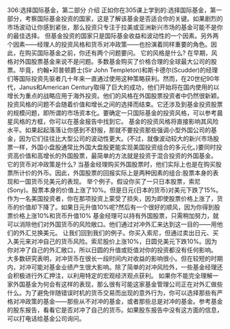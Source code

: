 306:选择国际基金，第二部分
介绍
正如你在305课上学到的:选择国际基金，第一部分，考察国际基金投资的国家，这是了解该基金是否适合你的关键。如果剧烈的市场波动让你感到紧张，那么投资只专注于拉美或亚洲新兴市场的基金可能不是你的最佳选择。
但基金投资的国家只是国际基金收益和波动性的一个因素。另外两个因素——经理人的投资风格和货币对冲政策——也扮演着同样重要的角色。因此，在购买国际基金之前，你还有两个问题要问。
它的风格是什么?
在早期，风格对外国股票基金来说不是问题。多数基金购买了价格合理的全球最大公司的股票。毕竟，约翰•邓普顿爵士(Sir John Templeton)和斯卡德尔(Scudder)的经理们等国际投资先驱者几十年来一直通过使用这种策略获利。然而，在20世纪90年代，Janus和American Century取得了巨大的成功，他们开始将在国内使用的以增长为重点的战略应用于海外投资。他们的风格在外国股票投资者中仍然很新颖。
投资风格的问题不会随着价值和增长之间的选择而结束。它还涉及到基金投资股票的规模问题，即所谓的市场资本化。要确定一只国际基金的投资风格，可以参考晨星风格的方框，你可以在基金报告中找到它。
基金的投资风格将直接影响其风险水平。如果起起落落让你感到不舒服，那就不要投资那些强调小型外国公司的基金，因为它们往往比大型公司的波动性更大。(不过，就像波动较大的新兴市场股票一样，外国小盘股通常比外国大盘股更能实现美国投资组合的多元化。)要同时投资高价值和高增长的外国股票，最简单的方法就是投资于混合投资的外国基金。
它的货币对冲政策是什么?
当基金经理购买外国股票时，他们实际上也是在购买股票所计价的外币。因此，外国股票的回报实际上是两种因素的组合:股票本身的表现和一国货币兑美元的表现。
举个例子。假设你买了一只日本股票，索尼(Sony)。股票本身的价值上涨了10%。但是日元(日本的货币)对美元下跌了15%。作为一名美国投资者，你在那项投资上蒙受了损失，因为即使股票价格上涨了，货币的价值却下降了。如果日元升值10%呢?然后有一个很好的顺风，因为你得到股票价格上涨10%和货币升值10%
基金经理可以持有外国股票，只需稍加努力，就可以消除他们对外国货币的风险敞口。他们通过对冲外汇来达到这一目的——用他们的外汇兑换美元。
让我们回到我们的例子。你买入索尼，但通过卖出日元、买入美元来对冲自己的货币风险。索尼股价上涨10%，日圆兑美元下跌10%。因为你对冲了自己的外汇敞口，所以日圆的升值或贬值对你的投资都没有任何影响。
大多数研究表明，对冲货币在很长一段时间内对收益的影响很小。但在较短的时期内，对冲可能对基金业绩产生很大影响。除了简单的对冲风险外，一些基金经理还会积极进行外汇押注，以利用特定的宏观经济观点获利。
如果你不能完全理解一家外国基金为何会有这样的表现，那么很有可能这家基金管理公司正在对外汇做些什么。为了避免伴随错误时机的货币交易而出现的意外行为，你可以选择那些有严格对冲政策的基金——那些从不对冲的基金，或者那些总是对冲的基金。参考基金的股东报告，看看它是否对冲了自己的货币。如果股东报告中没有这方面的信息，可以打电话给基金公司询问。

